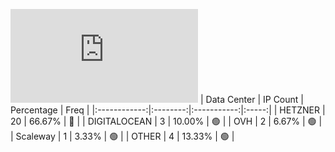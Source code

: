 ![Diagramm](https://github.com/obajay/StateSync-snapshots/blob/main/Projects/Althea/1/README.md)
| Data Center | IP Count | Percentage | Freq |
|:------------:|:--------:|:-----------:|:-----:|
| HETZNER | 20 | 66.67% | 🔴 |
| DIGITALOCEAN | 3 | 10.00% | 🟢 |
| OVH | 2 | 6.67% | 🟢 |
| Scaleway | 1 | 3.33% | 🟢 |
| OTHER | 4 | 13.33% | 🟢 |